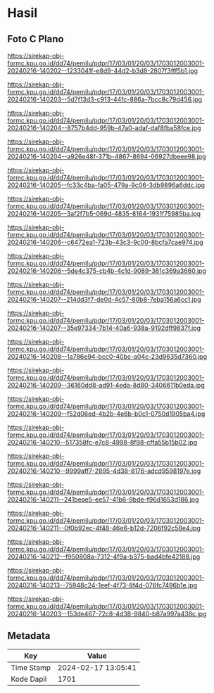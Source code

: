 # Hasil

## Foto C Plano

https://sirekap-obj-formc.kpu.go.id/dd74/pemilu/pdpr/17/03/01/20/03/1703012003001-20240216-140202--1233041f-e8d9-44d2-b3d8-2807f3fff5b1.jpg

https://sirekap-obj-formc.kpu.go.id/dd74/pemilu/pdpr/17/03/01/20/03/1703012003001-20240216-140203--5d7f13d3-c913-44fc-886a-7bcc8c79d456.jpg

https://sirekap-obj-formc.kpu.go.id/dd74/pemilu/pdpr/17/03/01/20/03/1703012003001-20240216-140204--8757b4dd-959b-47a0-adaf-daf8fba58fce.jpg

https://sirekap-obj-formc.kpu.go.id/dd74/pemilu/pdpr/17/03/01/20/03/1703012003001-20240216-140204--a926e48f-371b-4867-8694-06927dbeee98.jpg

https://sirekap-obj-formc.kpu.go.id/dd74/pemilu/pdpr/17/03/01/20/03/1703012003001-20240216-140205--fc33c4ba-fa05-479a-9c06-3db9896a6ddc.jpg

https://sirekap-obj-formc.kpu.go.id/dd74/pemilu/pdpr/17/03/01/20/03/1703012003001-20240216-140205--3af2f7b5-069d-4835-8164-1931f75985ba.jpg

https://sirekap-obj-formc.kpu.go.id/dd74/pemilu/pdpr/17/03/01/20/03/1703012003001-20240216-140206--c6472ea1-723b-43c3-9c00-8bcfa7cae974.jpg

https://sirekap-obj-formc.kpu.go.id/dd74/pemilu/pdpr/17/03/01/20/03/1703012003001-20240216-140206--5de4c375-cb4b-4c1d-9089-361c369a3660.jpg

https://sirekap-obj-formc.kpu.go.id/dd74/pemilu/pdpr/17/03/01/20/03/1703012003001-20240216-140207--214dd3f7-de0d-4c57-80b8-7eba156a6cc1.jpg

https://sirekap-obj-formc.kpu.go.id/dd74/pemilu/pdpr/17/03/01/20/03/1703012003001-20240216-140207--35e97334-7b14-40a6-938a-9192dff9837f.jpg

https://sirekap-obj-formc.kpu.go.id/dd74/pemilu/pdpr/17/03/01/20/03/1703012003001-20240216-140208--1a786e94-bcc0-40bc-a04c-23d9635d7360.jpg

https://sirekap-obj-formc.kpu.go.id/dd74/pemilu/pdpr/17/03/01/20/03/1703012003001-20240216-140209--36160dd8-ad91-4eda-8d80-3406611b0eda.jpg

https://sirekap-obj-formc.kpu.go.id/dd74/pemilu/pdpr/17/03/01/20/03/1703012003001-20240216-140209--f52d06ed-4b2b-4e6b-b0c1-0750d1905ba4.jpg

https://sirekap-obj-formc.kpu.go.id/dd74/pemilu/pdpr/17/03/01/20/03/1703012003001-20240216-140210--517358fc-e7c8-4998-8f98-cffa55b15b02.jpg

https://sirekap-obj-formc.kpu.go.id/dd74/pemilu/pdpr/17/03/01/20/03/1703012003001-20240216-140210--9999aff7-2895-4d38-8176-adcd9598197e.jpg

https://sirekap-obj-formc.kpu.go.id/dd74/pemilu/pdpr/17/03/01/20/03/1703012003001-20240216-140211--241beae5-ee57-41b6-9bde-f96d1653d186.jpg

https://sirekap-obj-formc.kpu.go.id/dd74/pemilu/pdpr/17/03/01/20/03/1703012003001-20240216-140211--0f0b92ec-4f48-46e6-b12d-7206f92c58e4.jpg

https://sirekap-obj-formc.kpu.go.id/dd74/pemilu/pdpr/17/03/01/20/03/1703012003001-20240216-140212--f950808a-7312-4f9a-b375-bad4bfe42188.jpg

https://sirekap-obj-formc.kpu.go.id/dd74/pemilu/pdpr/17/03/01/20/03/1703012003001-20240216-140213--75948c24-1eef-4f73-8f4d-076fc7496b1e.jpg

https://sirekap-obj-formc.kpu.go.id/dd74/pemilu/pdpr/17/03/01/20/03/1703012003001-20240216-140203--153de467-72c8-4d38-9840-b87a997a438c.jpg


## Metadata

| Key        | Value               |
| ---------- | ------------------- |
| Time Stamp | 2024-02-17 13:05:41 |
| Kode Dapil | 1701                |



